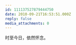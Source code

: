 ```yaml
---
id: 111137527879444750
date: 2010-09-21T16:53:51.000Z
reply: false
media_attachments: 0
---
```


时至今日，依然怀念。

